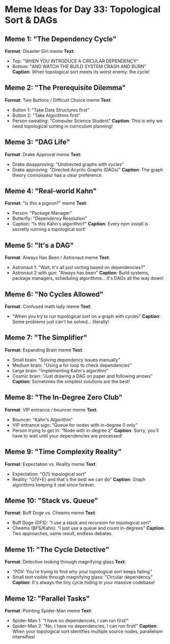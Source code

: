 # Meme Ideas for Day 33: Topological Sort & DAGs

## Meme 1: "The Dependency Cycle"
**Format**: Disaster Girl meme
**Text**: 
- Top: "WHEN YOU INTRODUCE A CIRCULAR DEPENDENCY"
- Bottom: "AND WATCH THE BUILD SYSTEM CRASH AND BURN"
**Caption**: When topological sort meets its worst enemy: the cycle!

## Meme 2: "The Prerequisite Dilemma"
**Format**: Two Buttons / Difficult Choice meme
**Text**:
- Button 1: "Take Data Structures first"
- Button 2: "Take Algorithms first"
- Person sweating: "Computer Science Student"
**Caption**: This is why we need topological sorting in curriculum planning!

## Meme 3: "DAG Life"
**Format**: Drake Approval meme
**Text**:
- Drake disapproving: "Undirected graphs with cycles"
- Drake approving: "Directed Acyclic Graphs (DAGs)"
**Caption**: The graph theory connoisseur has a clear preference.

## Meme 4: "Real-world Kahn"
**Format**: "Is this a pigeon?" meme
**Text**:
- Person: "Package Manager"
- Butterfly: "Dependency Resolution"
- Caption: "Is this Kahn's algorithm?"
**Caption**: Every npm install is secretly running a topological sort!

## Meme 5: "It's a DAG"
**Format**: Always Has Been / Astronaut meme
**Text**:
- Astronaut 1: "Wait, it's all just sorting based on dependencies?"
- Astronaut 2 with gun: "Always has been"
**Caption**: Build systems, package managers, scheduling algorithms... it's DAGs all the way down!

## Meme 6: "No Cycles Allowed"
**Format**: Confused math lady meme
**Text**: 
- "When you try to run topological sort on a graph with cycles"
**Caption**: Some problems just can't be solved... literally!

## Meme 7: "The Simplifier"
**Format**: Expanding Brain meme
**Text**:
- Small brain: "Solving dependency issues manually"
- Medium brain: "Using a for loop to check dependencies"
- Large brain: "Implementing Kahn's algorithm"
- Cosmic brain: "Just drawing a DAG on paper and following arrows"
**Caption**: Sometimes the simplest solutions are the best!

## Meme 8: "The In-Degree Zero Club"
**Format**: VIP entrance / bouncer meme
**Text**:
- Bouncer: "Kahn's Algorithm"
- VIP entrance sign: "Queue for nodes with in-degree 0 only"
- Person trying to get in: "Node with in-degree 2"
**Caption**: Sorry, you'll have to wait until your dependencies are processed!

## Meme 9: "Time Complexity Reality"
**Format**: Expectation vs. Reality meme
**Text**:
- Expectation: "O(1) topological sort"
- Reality: "O(V+E) and that's the best we can do"
**Caption**: Graph algorithms keeping it real since forever.

## Meme 10: "Stack vs. Queue"
**Format**: Buff Doge vs. Cheems meme
**Text**:
- Buff Doge (DFS): "I use a stack and recursion for topological sort"
- Cheems (BFS/Kahn): "I just use a queue and count in-degrees"
**Caption**: Two approaches, same result, endless debates.

## Meme 11: "The Cycle Detective"
**Format**: Detective looking through magnifying glass
**Text**:
- "POV: You're trying to find why your topological sort keeps failing"
- Small text visible through magnifying glass: "Circular dependency"
**Caption**: It's always the tiny cycle hiding in your massive codebase!

## Meme 12: "Parallel Tasks"
**Format**: Pointing Spider-Man meme
**Text**:
- Spider-Man 1: "I have no dependencies, I can run first!"
- Spider-Man 2: "No, I have no dependencies, I can run first!"
**Caption**: When your topological sort identifies multiple source nodes, parallelism intensifies!